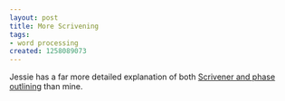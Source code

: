 ```yaml
---
layout: post
title: More Scrivening
tags:
- word processing
created: 1258089073
---
```

Jessie has a far more detailed explanation of both [Scrivener and phase outlining](http://jessiewriting.wordpress.com/2009/11/06/for-the-love-of-scrivener/) than mine.

